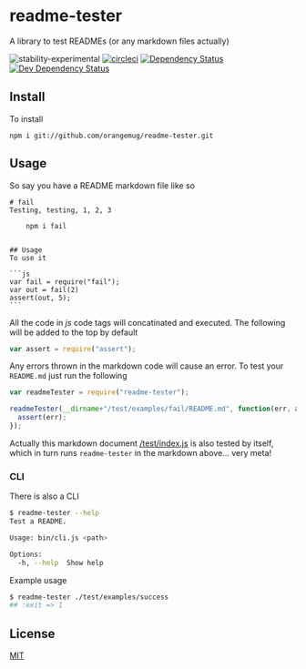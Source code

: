 # readme-tester
A library to test READMEs (or any markdown files actually)

![stability-experimental](https://img.shields.io/badge/stability-experimental-orange.svg)
[![circleci](https://circleci.com/gh/orangemug/readme-tester.png?style=shield)](https://circleci.com/gh/orangemug/readme-tester)
[![Dependency Status](https://david-dm.org/orangemug/readme-tester.svg)](https://david-dm.org/orangemug/readme-tester)
[![Dev Dependency Status](https://david-dm.org/orangemug/readme-tester/dev-status.svg)](https://david-dm.org/orangemug/readme-tester#info=devDependencies)


## Install
To install

    npm i git://github.com/orangemug/readme-tester.git



## Usage
So say you have a README markdown file like so

    # fail
    Testing, testing, 1, 2, 3

        npm i fail


    ## Usage
    To use it

    ```js
    var fail = require("fail");
    var out = fail(2)
    assert(out, 5);
    ```


All the code in _js_ code tags will concatinated and executed. The following will be added to the top by default

```js
var assert = require("assert");
```

Any errors thrown in the markdown code will cause an error. To test your `README.md` just run the following

```js
var readmeTester = require("readme-tester");

readmeTester(__dirname+"/test/examples/fail/README.md", function(err, assertions) {
  assert(err);
});
```

Actually this markdown document [/test/index.js](/test/index.js) is also tested by itself, which in turn runs `readme-tester` in the markdown above... very meta!


### CLI
There is also a CLI

```bash
$ readme-tester --help
Test a README.

Usage: bin/cli.js <path>

Options:
  -h, --help  Show help                                                [boolean]
```

Example usage

```bash
$ readme-tester ./test/examples/success
## :exit => 1
```

## License
[MIT](LICENSE)
